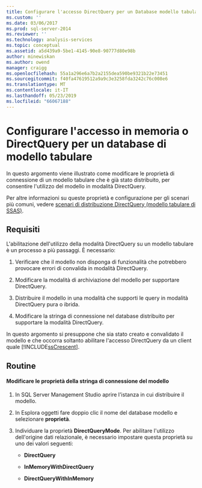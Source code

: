 ```yaml
---
title: Configurare l'accesso DirectQuery per un Database modello tabulare o In memoria | Microsoft Docs
ms.custom: ''
ms.date: 03/06/2017
ms.prod: sql-server-2014
ms.reviewer: ''
ms.technology: analysis-services
ms.topic: conceptual
ms.assetid: a5d439a9-5be1-4145-90e8-90777d80e98b
author: minewiskan
ms.author: owend
manager: craigg
ms.openlocfilehash: 55a1a296e6a7b2a2155dea590be9321b22e73451
ms.sourcegitcommit: f40fa47619512a9a9c3e3258fda3242c76c008e6
ms.translationtype: MT
ms.contentlocale: it-IT
ms.lasthandoff: 05/23/2019
ms.locfileid: "66067188"
---
```

# <a name="configure-in-memory-or-directquery-access-for-a-tabular-model-database"></a>Configurare l'accesso in memoria o DirectQuery per un database di modello tabulare
  In questo argomento viene illustrato come modificare le proprietà di connessione di un modello tabulare che è già stato distribuito, per consentire l'utilizzo del modello in modalità DirectQuery.  
  
 Per altre informazioni su queste proprietà e configurazione per gli scenari più comuni, vedere [scenari di distribuzione DirectQuery &#40;modello tabulare di SSAS&#41;](../directquery-deployment-scenarios-ssas-tabular.md).  
  
## <a name="requirements"></a>Requisiti  
 L'abilitazione dell'utilizzo della modalità DirectQuery su un modello tabulare è un processo a più passaggi. È necessario:  
  
1.  Verificare che il modello non disponga di funzionalità che potrebbero provocare errori di convalida in modalità DirectQuery.  
  
2.  Modificare la modalità di archiviazione del modello per supportare DirectQuery.  
  
3.  Distribuire il modello in una modalità che supporti le query in modalità DirectQuery pura o ibrida.  
  
4.  Modificare la stringa di connessione nel database distribuito per supportare la modalità DirectQuery.  
  
 In questo argomento si presuppone che sia stato creato e convalidato il modello e che occorra soltanto abilitare l'accesso DirectQuery da un client quale [!INCLUDE[ssCrescent](../../includes/sscrescent-md.md)].  
  
## <a name="procedure"></a>Routine  
  
#### <a name="change-the-connection-string-properties-of-the-model"></a>Modificare le proprietà della stringa di connessione del modello  
  
1.  In SQL Server Management Studio aprire l'istanza in cui distribuire il modello.  
  
2.  In Esplora oggetti fare doppio clic il nome del database modello e selezionare **proprietà**.  
  
3.  Individuare la proprietà **DirectQueryMode**. Per abilitare l'utilizzo dell'origine dati relazionale, è necessario impostare questa proprietà su uno dei valori seguenti:  
  
    -   **DirectQuery**  
  
    -   **InMemoryWithDirectQuery**  
  
    -   **DirectQueryWithInMemory**  
  
  
